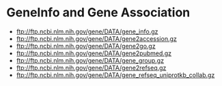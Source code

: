 # GeneInfo and Gene Association

* ftp://ftp.ncbi.nlm.nih.gov/gene/DATA/gene_info.gz
* ftp://ftp.ncbi.nlm.nih.gov/gene/DATA/gene2accession.gz
* ftp://ftp.ncbi.nlm.nih.gov/gene/DATA/gene2go.gz
* ftp://ftp.ncbi.nlm.nih.gov/gene/DATA/gene2pubmed.gz
* ftp://ftp.ncbi.nlm.nih.gov/gene/DATA/gene_group.gz
* ftp://ftp.ncbi.nlm.nih.gov/gene/DATA/gene2refseq.gz
* ftp://ftp.ncbi.nlm.nih.gov/gene/DATA/gene_refseq_uniprotkb_collab.gz



